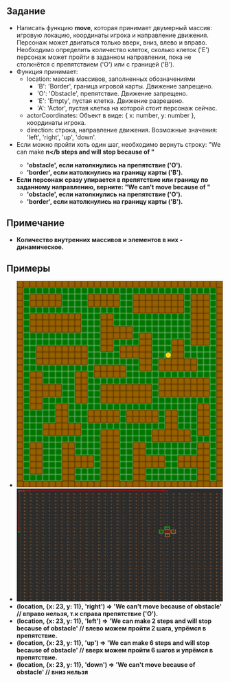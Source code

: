 ## Задание
- Написать функцию <b>move</b>, которая принимает двумерный массив: игровую локацию, координаты игрока и направление движения. Персонаж может двигаться только вверх, вниз, влево и вправо. Необходимо определить количество клеток, сколько клеток ('E') персонаж может пройти в заданном направлении, пока не столкнётся с препятствием ('O') или с границей ('B').
- Функция принимает:
  - location: массив массивов, заполненных обозначениями
    - 'B': 'Border', граница игровой карты. Движение запрещено.
    - 'O': 'Obstacle', препятствие. Движение запрещено.
    - 'E': 'Empty', пустая клетка. Движение разрешено.
    - 'A': 'Actor', пустая клетка на которой стоит персонаж сейчас.
  - actorCoordinates: Объект в виде: { x: number, y: number }, координаты игрока.
  - direction: строка, направление движения. Возможные значения: 'left', 'right', 'up', 'down'.
- Если можно пройти хоть один шаг, необходимо вернуть строку: "We can make <b>n</b steps and will stop because of "
  - 'obstacle', если натолкнулись на препятствие ('O').
  - 'border', если натолкнулись на границу карты ('B').
- Если персонаж сразу упирается в препятствие или границу по заданному направлению, верните: "We can't move because of "
  - 'obstacle', если натолкнулись на препятствие ('O').
  - 'border', если натолкнулись на границу карты ('B').

## Примечание
- Количество внутренних массивов и элементов в них - динамическое.

## Примеры
- ![карта](./assets/location.png)
- ![массив](./assets/array.png)
- (location, {x: 23, y: 11}, 'right') => 'We can't move because of obstacle' // вправо нельзя, т.к справа препятствие ('O').
- (location, {x: 23, y: 11}, 'left') => 'We can make 2 steps and will stop because of obstacle' // влево можем пройти 2 шага, упрёмся в препятствие.
- (location, {x: 23, y: 11}, 'up') => 'We can make 6 steps and will stop because of obstacle' // вверх можем пройти 6 шагов и упрёмся в препятствие.
- (location, {x: 23, y: 11}, 'down') => 'We can't move because of obstacle' // вниз нельзя